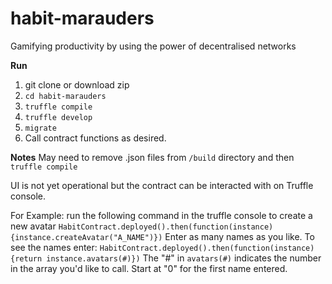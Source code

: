 # habit-marauders
Gamifying productivity by using the power of decentralised networks

**Run**
1. git clone or download zip
2. `cd habit-marauders`
3. `truffle compile`
4. `truffle develop`
5. `migrate`
6. Call contract functions as desired.

**Notes**
May need to remove .json files from `/build` directory and then `truffle compile`

UI is not yet operational but the contract can be interacted with on Truffle console.

For Example:
run the following command in the truffle console to create a new avatar
`HabitContract.deployed().then(function(instance){instance.createAvatar("A_NAME")})`
Enter as many names as you like.
To see the names enter:
`HabitContract.deployed().then(function(instance){return instance.avatars(#)})`
The "#" in `avatars(#)` indicates the number in the array you'd like to call. Start at "0" for the first name entered.

